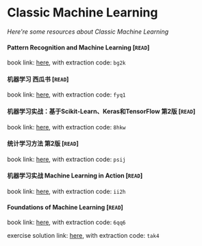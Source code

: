 # Classic Machine Learning
*Here're some resources about Classic Machine Learning*

#### Pattern Recognition and Machine Learning [`READ`]
book link: [here](https://pan.baidu.com/s/1lU9aA6l0f5tDah7r1FwHSA), with extraction code: `bg2k`

#### 机器学习 西瓜书 [`READ`]
book link: [here](https://pan.baidu.com/s/1telt9anNmBqQPbAt0ezvDw), with extraction code: `fyq1`

#### 机器学习实战：基于Scikit-Learn、Keras和TensorFlow 第2版 [`READ`]
book link: [here](https://pan.baidu.com/s/12__OY6yzVoCfcrX9n8elUw), with extraction code: `8hkw`

#### 统计学习方法 第2版 [`READ`]
book link: [here](https://pan.baidu.com/s/1oh6ygaSucDkNBfLDcNemWw), with extraction code: `psij`

#### 机器学习实战 Machine Learning in Action [`READ`]
book link: [here](https://pan.baidu.com/s/10V1kdmIJMsTuy0ToOU6wOw), with extraction code: `ii2h`

#### Foundations of Machine Learning [`READ`]
book link: [here](https://pan.baidu.com/s/1lbCQHa8HATTiq17pZSDFSQ), with extraction code: `6qq6`

exercise solution link: [here](https://pan.baidu.com/s/1jJIVKRtBfylZv0QIglU8CQ), with extraction code: `tak4`
